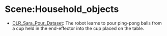 # Scene:Household_objects

- [DLR_Sara_Pour_Dataset](https://github.com/youliangtan/oxe_contrib/tree/main/pages/datasets/dlr_sara_pour_converted_externally_to_rlds.md): The robot learns to pour ping-pong balls from a cup held in the end-effector into the cup placed on the table.